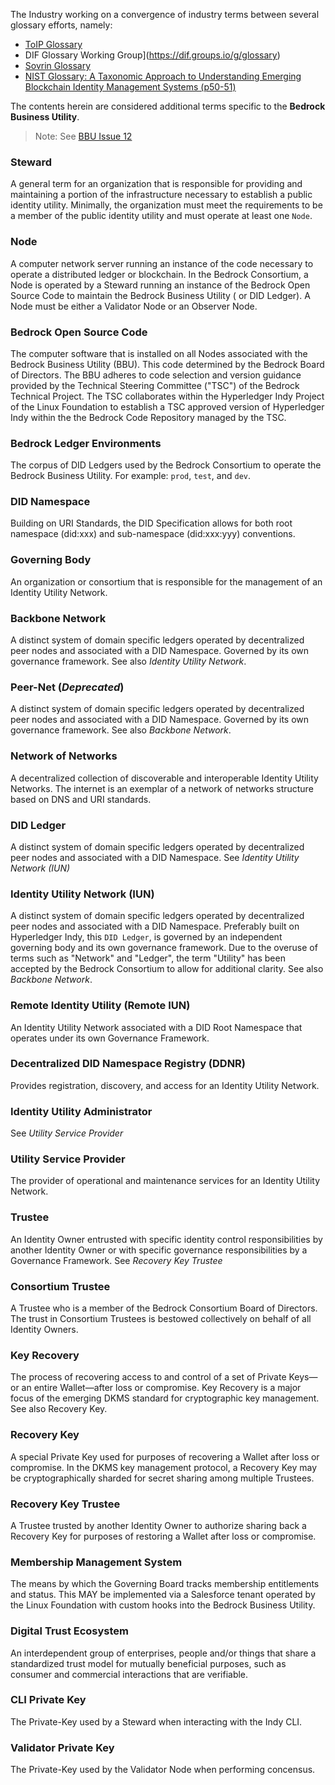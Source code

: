 The Industry working on a convergence of industry terms between several glossary efforts, namely:

* [ToIP Glossary]()
* DIF Glossary Working Group](https://dif.groups.io/g/glossary)
* [Sovrin Glossary](https://docs.google.com/document/d/1gfIz5TT0cNp2kxGMLFXr19x1uoZsruUe_0glHst2fZ8)
* [NIST Glossary: A Taxonomic Approach to Understanding Emerging Blockchain Identity Management Systems (p50-51)](https://nvlpubs.nist.gov/nistpubs/CSWP/NIST.CSWP.07092019-draft.pdf)

The contents herein are considered additional terms specific to the **Bedrock Business Utility**.

>Note: See [BBU Issue 12](https://github.com/bedrock-consortium/bbu-gf/issues/12)

### Steward
A general term for an organization that is responsible for providing and maintaining a portion of the infrastructure necessary to establish a public identity utility. Minimally, the organization must meet the requirements to be a member of the public identity utility and must operate at least one ```Node```.

### Node
A computer network server running an instance of the code necessary to operate a distributed ledger or blockchain. In the Bedrock Consortium, a Node is operated by a Steward running an instance of the Bedrock Open Source Code to maintain the Bedrock Business Utility ( or DID Ledger). A Node must be either a Validator Node or an Observer Node.

### Bedrock Open Source Code
The computer software that is installed on all Nodes associated with the Bedrock Business Utility (BBU). This code determined by the Bedrock Board of Directors. The BBU adheres to code selection and version guidance provided by the Technical Steering Committee ("TSC") of the Bedrock Technical Project. The TSC collaborates within the Hyperledger Indy Project of the Linux Foundation to establish a TSC approved version of Hyperledger Indy within the the Bedrock Code Repository managed by the TSC.

### Bedrock Ledger Environments
The corpus of DID Ledgers used by the Bedrock Consortium to operate the Bedrock Business Utility. For example: ```prod```, ```test```, and ```dev```.

### DID Namespace

Building on URI Standards, the DID Specification allows for both  root namespace (did:xxx) and sub-namespace (did:xxx:yyy) conventions.

### Governing Body

An organization or consortium that is responsible for the management of an Identity Utility Network.

### Backbone Network

A distinct system of domain specific ledgers operated by decentralized peer nodes and associated with a DID Namespace. Governed by its own governance framework. See also *Identity Utility Network*.

### Peer-Net (*Deprecated*)

A distinct system of domain specific ledgers operated by decentralized peer nodes and associated with a DID Namespace. Governed by its own governance framework. See also *Backbone Network*.

### Network of Networks

A decentralized collection of discoverable and interoperable Identity Utility Networks. The internet is an exemplar of a network of networks structure based on DNS and URI standards.

### DID Ledger
A distinct system of domain specific ledgers operated by decentralized peer nodes and associated with a DID Namespace.
See *Identity Utility Network (IUN)*

### Identity Utility Network (IUN)

A distinct system of domain specific ledgers operated by decentralized peer nodes and associated with a DID Namespace.
Preferably built on Hyperledger Indy, this ```DID Ledger```, is governed by an independent governing body and its own governance framework. Due to the overuse of terms such as "Network" and "Ledger", the term "Utility" has been accepted by the Bedrock Consortium to allow for additional clarity. See also *Backbone Network*.

### Remote Identity Utility (Remote IUN)

An Identity Utility Network associated with a DID Root Namespace that operates under its own Governance Framework.

### Decentralized DID Namespace Registry (DDNR)

Provides registration, discovery, and access for an Identity Utility Network.

### Identity Utility Administrator

See *Utility Service Provider*

### Utility Service Provider

The provider of operational and maintenance services for an Identity Utility Network.

### Trustee
An Identity Owner entrusted with specific identity control responsibilities by another Identity Owner or with specific governance responsibilities by a Governance Framework. See *Recovery Key Trustee*

### Consortium Trustee
A Trustee who is a member of the Bedrock Consortium Board of Directors. The trust in Consortium Trustees is bestowed collectively on behalf of all Identity Owners.

### Key Recovery
The process of recovering access to and control of a set of Private Keys—or an entire Wallet—after loss or compromise. Key Recovery is a major focus of the emerging DKMS standard for cryptographic key management. See also Recovery Key.

### Recovery Key
A special Private Key used for purposes of recovering a Wallet after loss or compromise. In the DKMS key management protocol, a Recovery Key may be cryptographically sharded for secret sharing among multiple Trustees.

### Recovery Key Trustee
A Trustee trusted by another Identity Owner to authorize sharing back a Recovery Key for purposes of restoring a Wallet after loss or compromise.

### Membership Management System
The means by which the Governing Board tracks membership entitlements and status. This MAY be implemented via a Salesforce tenant operated by the Linux Foundation with custom hooks into the Bedrock Business Utility.

### Digital Trust Ecosystem
An interdependent group of enterprises, people and/or things that share a standardized trust model for mutually beneficial purposes, such as consumer and commercial interactions that are verifiable.

### CLI Private Key
The Private-Key used by a Steward when interacting with the Indy CLI.

### Validator Private Key
The Private-Key used by the Validator Node when performing concensus.
